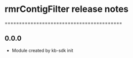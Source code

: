 # rmrContigFilter release notes
=========================================

0.0.0
-----
* Module created by kb-sdk init
